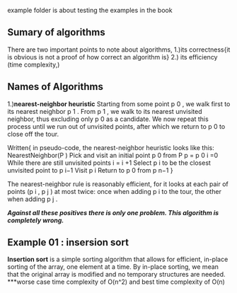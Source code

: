 example folder is about testing the examples in the book
## Sumary of algorithms
There are two important points to note about algorithms,
1.)its correctness{it is obvious is not a proof of how correct an algorithm is}
2.) its efficiency (time complexity,)

## Names of Algorithms
1.)**nearest-neighbor heuristic**
Starting from some point p 0 , we walk
first to its nearest neighbor p 1 . From p 1 , we walk to its nearest unvisited neighbor,
thus excluding only p 0 as a candidate. We now repeat this process until we run
out of unvisited points, after which we return to p 0 to close off the tour.

Written{
in pseudo-code, the nearest-neighbor heuristic looks like this:
NearestNeighbor(P )
Pick and visit an initial point p 0 from P
p = p 0
i =0
While there are still unvisited points
i = i +1
Select p i to be the closest unvisited point to p i−1
Visit p i
Return to p 0 from p n−1
}


The nearest-neighbor rule is reasonably efficient, for it looks at each pair of points
(p i , p j ) at most twice: once when adding p i to the tour, the other when adding p j .

***Against all these positives there is only one problem. This algorithm is completely
wrong.***

## Example 01 : insersion sort
**Insertion sort**
 is a simple sorting algorithm that allows for efficient, in-place sorting of the array, one element at a time. By in-place sorting, we mean that the original array is modified and no temporary structures are needed.
 ***worse case time complexity of O(n^2) and best time complexity of O(n)
